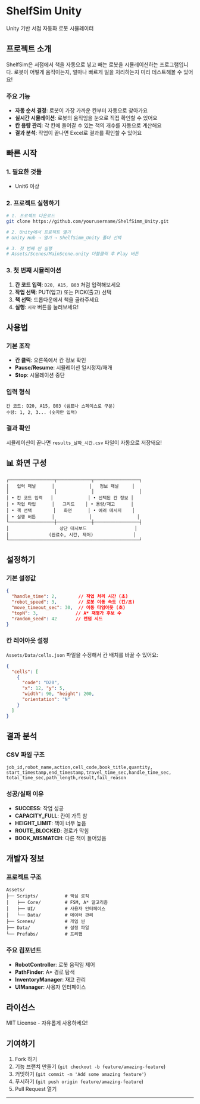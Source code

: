 # ShelfSim Unity

Unity 기반 서점 자동화 로봇 시뮬레이터

## 프로젝트 소개

ShelfSim은 서점에서 책을 자동으로 넣고 빼는 로봇을 시뮬레이션하는 프로그램입니다. 
로봇이 어떻게 움직이는지, 얼마나 빠르게 일을 처리하는지 미리 테스트해볼 수 있어요!

### 주요 기능

- **자동 순서 결정**: 로봇이 가장 가까운 칸부터 자동으로 찾아가요
- **실시간 시뮬레이션**: 로봇의 움직임을 눈으로 직접 확인할 수 있어요
- **칸 용량 관리**: 각 칸에 들어갈 수 있는 책의 개수를 자동으로 계산해요
- **결과 분석**: 작업이 끝나면 Excel로 결과를 확인할 수 있어요

## 빠른 시작

### 1. 필요한 것들
- Unit6 이상

### 2. 프로젝트 실행하기

```bash
# 1. 프로젝트 다운로드
git clone https://github.com/yourusername/ShelfSimm_Unity.git

# 2. Unity에서 프로젝트 열기
# Unity Hub → 열기 → ShelfSimm_Unity 폴더 선택

# 3. 첫 번째 씬 실행
# Assets/Scenes/MainScene.unity 더블클릭 후 Play 버튼
```

### 3. 첫 번째 시뮬레이션

1. **칸 코드 입력**: `D20, A15, B03` 처럼 입력해보세요
2. **작업 선택**: PUT(입고) 또는 PICK(출고) 선택
3. **책 선택**: 드롭다운에서 책을 골라주세요
4. **실행**: `시작` 버튼을 눌러보세요!

## 사용법

### 기본 조작
- **칸 클릭**: 오른쪽에서 칸 정보 확인
- **Pause/Resume**: 시뮬레이션 일시정지/재개
- **Stop**: 시뮬레이션 중단

### 입력 형식
```
칸 코드: D20, A15, B03 (쉼표나 스페이스로 구분)
수량: 1, 2, 3... (숫자만 입력)
```

### 결과 확인
시뮬레이션이 끝나면 `results_날짜_시간.csv` 파일이 자동으로 저장돼요!

## 📊 화면 구성

```
┌─────────────────┬─────────────┬─────────────────┐
│   입력 패널      │             │   정보 패널     │
│                 │             │                 │
│ • 칸 코드 입력   │             │ • 선택된 칸 정보 │
│ • 작업 타입      │   그리드    │ • 용량/재고      │
│ • 책 선택        │   화면      │ • 에러 메시지    │
│ • 실행 버튼      │             │                 │
└─────────────────┼─────────────┼─────────────────┤
│                   상단 대시보드                  │
│               (완료수, 시간, 제어)               │
└─────────────────────────────────────────────────┘
```

## 설정하기

### 기본 설정값
```json
{
  "handle_time": 2,        // 작업 처리 시간 (초)
  "robot_speed": 3,        // 로봇 이동 속도 (칸/초)
  "move_timeout_sec": 30,  // 이동 타임아웃 (초)
  "topN": 3,              // A* 재평가 후보 수
  "random_seed": 42       // 랜덤 시드
}
```

### 칸 레이아웃 설정
`Assets/Data/cells.json` 파일을 수정해서 칸 배치를 바꿀 수 있어요:

```json
{
  "cells": [
    {
      "code": "D20",
      "x": 12, "y": 5,
      "width": 90, "height": 200,
      "orientation": "N"
    }
  ]
}
```

## 결과 분석

### CSV 파일 구조
```csv
job_id,robot_name,action,cell_code,book_title,quantity,
start_timestamp,end_timestamp,travel_time_sec,handle_time_sec,
total_time_sec,path_length,result,fail_reason
```

### 성공/실패 이유
- **SUCCESS**: 작업 성공
- **CAPACITY_FULL**: 칸이 가득 참
- **HEIGHT_LIMIT**: 책이 너무 높음
- **ROUTE_BLOCKED**: 경로가 막힘
- **BOOK_MISMATCH**: 다른 책이 들어있음

## 개발자 정보

### 프로젝트 구조
```
Assets/
├── Scripts/          # 핵심 로직
│   ├── Core/         # FSM, A* 알고리즘
│   ├── UI/           # 사용자 인터페이스
│   └── Data/         # 데이터 관리
├── Scenes/           # 게임 씬
├── Data/             # 설정 파일
└── Prefabs/          # 프리팹
```

### 주요 컴포넌트
- **RobotController**: 로봇 움직임 제어
- **PathFinder**: A* 경로 탐색
- **InventoryManager**: 재고 관리
- **UIManager**: 사용자 인터페이스

## 라이선스

MIT License - 자유롭게 사용하세요!

## 기여하기

1. Fork 하기
2. 기능 브랜치 만들기 (`git checkout -b feature/amazing-feature`)
3. 커밋하기 (`git commit -m 'Add some amazing feature'`)
4. 푸시하기 (`git push origin feature/amazing-feature`)
5. Pull Request 열기

---
